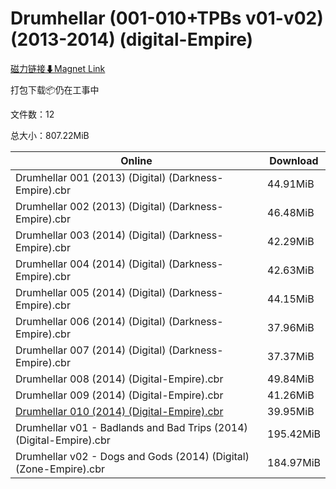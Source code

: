 # Drumhellar (001-010+TPBs v01-v02) (2013-2014) (digital-Empire)

[磁力链接⬇Magnet Link](magnet:?xt=urn:btih:2d923094b8d8713cb1181238c5f609c009c31788&dn=Drumhellar%20%28001-010%2BTPBs%20v01-v02%29%20%282013-2014%29%20%28digital-Empire%29)

打包下载📦仍在工事中

文件数：12

总大小：807.22MiB

Online | Download
--- | ---
Drumhellar 001 (2013) (Digital) (Darkness-Empire).cbr | 44.91MiB
Drumhellar 002 (2013) (Digital) (Darkness-Empire).cbr | 46.48MiB
Drumhellar 003 (2014) (Digital) (Darkness-Empire).cbr | 42.29MiB
Drumhellar 004 (2014) (Digital) (Darkness-Empire).cbr | 42.63MiB
Drumhellar 005 (2014) (Digital) (Darkness-Empire).cbr | 44.15MiB
Drumhellar 006 (2014) (Digital) (Darkness-Empire).cbr | 37.96MiB
Drumhellar 007 (2014) (Digital) (Darkness-Empire).cbr | 37.37MiB
Drumhellar 008 (2014) (Digital-Empire).cbr | 49.84MiB
Drumhellar 009 (2014) (Digital-Empire).cbr | 41.26MiB
[Drumhellar 010 (2014) (Digital-Empire).cbr](https://github.com/alicewish/markdown/blob/master/comic/Drumhellar-010-2014-Digital-Empire-cbr.md) | 39.95MiB
Drumhellar v01 - Badlands and Bad Trips (2014) (Digital-Empire).cbr | 195.42MiB
Drumhellar v02 - Dogs and Gods (2014) (Digital) (Zone-Empire).cbr | 184.97MiB
